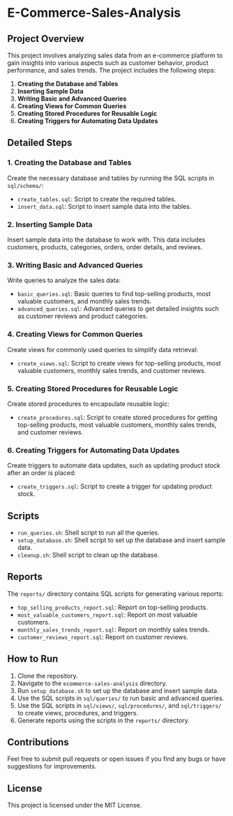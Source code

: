 # E-Commerce-Sales-Analysis

## Project Overview

This project involves analyzing sales data from an e-commerce platform to gain insights into various aspects such as customer behavior, product performance, and sales trends. The project includes the following steps:

1. **Creating the Database and Tables**
2. **Inserting Sample Data**
3. **Writing Basic and Advanced Queries**
4. **Creating Views for Common Queries**
5. **Creating Stored Procedures for Reusable Logic**
6. **Creating Triggers for Automating Data Updates**

## Detailed Steps

### 1. Creating the Database and Tables

Create the necessary database and tables by running the SQL scripts in `sql/schema/`:

- `create_tables.sql`: Script to create the required tables.
- `insert_data.sql`: Script to insert sample data into the tables.

### 2. Inserting Sample Data

Insert sample data into the database to work with. This data includes customers, products, categories, orders, order details, and reviews.

### 3. Writing Basic and Advanced Queries

Write queries to analyze the sales data:

- `basic_queries.sql`: Basic queries to find top-selling products, most valuable customers, and monthly sales trends.
- `advanced_queries.sql`: Advanced queries to get detailed insights such as customer reviews and product categories.

### 4. Creating Views for Common Queries

Create views for commonly used queries to simplify data retrieval:

- `create_views.sql`: Script to create views for top-selling products, most valuable customers, monthly sales trends, and customer reviews.

### 5. Creating Stored Procedures for Reusable Logic

Create stored procedures to encapsulate reusable logic:

- `create_procedures.sql`: Script to create stored procedures for getting top-selling products, most valuable customers, monthly sales trends, and customer reviews.

### 6. Creating Triggers for Automating Data Updates

Create triggers to automate data updates, such as updating product stock after an order is placed:

- `create_triggers.sql`: Script to create a trigger for updating product stock.

## Scripts

- `run_queries.sh`: Shell script to run all the queries.
- `setup_database.sh`: Shell script to set up the database and insert sample data.
- `cleanup.sh`: Shell script to clean up the database.

## Reports

The `reports/` directory contains SQL scripts for generating various reports:

- `top_selling_products_report.sql`: Report on top-selling products.
- `most_valuable_customers_report.sql`: Report on most valuable customers.
- `monthly_sales_trends_report.sql`: Report on monthly sales trends.
- `customer_reviews_report.sql`: Report on customer reviews.

## How to Run

1. Clone the repository.
2. Navigate to the `ecommerce-sales-analysis` directory.
3. Run `setup_database.sh` to set up the database and insert sample data.
4. Use the SQL scripts in `sql/queries/` to run basic and advanced queries.
5. Use the SQL scripts in `sql/views/`, `sql/procedures/`, and `sql/triggers/` to create views, procedures, and triggers.
6. Generate reports using the scripts in the `reports/` directory.

## Contributions

Feel free to submit pull requests or open issues if you find any bugs or have suggestions for improvements.

## License

This project is licensed under the MIT License.
